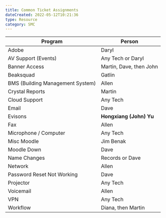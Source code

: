 ```yaml
---
title: Common Ticket Assignments
dateCreated: 2022-05-12T10:21:36
type: Resource
category: SMC
---
```

| Program                          | Person                  |
|----------------------------------|-------------------------|
| Adobe                            | Daryl                   |
| AV Support (Events)              | Any Tech or Daryl       |
| Banner Access                    | Martin, Dave, then John |
| Beaksquad                        | Gatlin                  |
| BMS (Building Management System) | Allen                   |
| Crystal Reports                  | Martin                  |
| Cloud Support                    | Any Tech                |
| Email                            | Dave                    |
| Evisons                          | **Hongxiang (John) Yu** |
| Fax                              | Allen                   |
| Microphone / Computer            | Any Tech                |
| Misc Moodle                      | Jim Benak               |
| Moodle Down                      | Dave                    |
| Name Changes                     | Records or Dave         |
| Network                          | Allen                   |
| Password Reset Not Working       | Dave                    |
| Projector                        | Any Tech                |
| Voicemail                        | Allen                   |
| VPN                              | Any Tech                |
| Workflow                         | Diana, then Martin      |
